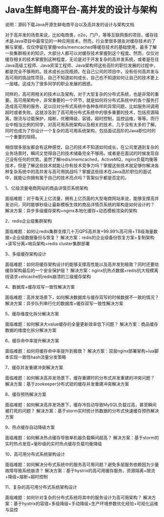 # Java生鲜电商平台-高并发的设计与架构

说明：源码下载Java开源生鲜电商平台以及高并发的设计与架构文档

对于高并发的场景来说，比如电商类，o2o，门户，等等互联网类的项目，缓存技术是Java项目中最常见的一种应用技术。然而，行业里很多朋友对缓存技术的了解与掌握，仅仅停留在掌握redis/memcached等缓存技术的基础使用，最多了解一些集群相关的知识，大部分人都可以对缓存技术掌握到这个程度。然而，仅仅对缓存相关的技术掌握到这种程度，无论是对于开发复杂的高并发系统，或者是在往Java高级工程师、Java资深工程师、Java架构师这些高阶的职位发展的过程中，都是完全不够用的。技术成长出现瓶颈，在自己公司的项目中，没有任何高并发与高可用的挑战性项目，自己不知道如何成长，自己也不知道如何让自己的技术更上一层楼。这成为了很多同学的职业发展的困惑。

同样的，高可用相关的技术以及架构，对于大型复杂的分布式系统，也是非常的重要。高可用架构中，非常重要的一个环节，就是如何将分布式系统中的各个服务打造成高可用的服务，足以应对分布式系统中各种各样的异常问题，比如服务间调用超时或者失败。这就涉及到了高可用分布式系统中的很多重要的技术，包括资源隔离，限流与过载保护，熔断，优雅降级，容错，超时控制，监控运维，等等。而行业中相当比例的同学，对高可用系统架构以及相关的技术，几乎没有太多的了解。同时也成为了你设计一个复杂的高可用系统架构，包括面试高阶的Java职位时的一个重要的阻碍。

相信很多朋友都会有这种感觉，自己的技术不知道如何成长，在公司里遇到复杂的业务场景时，瞬间又觉得自己的技术储备完全不够用。或者是在面试的时候发现自己没有任何的优势。虽然了解redis/memcached，ActiveMQ，nginx负载均衡等技术，但是了解这些技术就能让你有技术竞争力吗？掌握这些技术就足够你解决各种复杂系统中的高并发与高可用挑战吗？掌握这些技术在Java高阶职位的面试中，就能让你拥有属于自己的技术亮点吗？答案似乎都是否定的。

1、亿级流量电商网站的商品详情页系统架构
 
面临难题：对于每天上亿流量，拥有上亿页面的大型电商网站来说，能够支撑高并发访问，同时能够秒级让最新模板生效的商品详情页系统的架构是如何设计的？
解决方案：异步多级缓存架构+nginx本地化缓存+动态模板渲染的架构

2、redis企业级集群架构
 
面临难题：如何让redis集群支撑几十万QPS高并发+99.99%高可用+TB级海量数据+企业级数据备份与恢复？
解决方案：redis的企业级备份恢复方案+复制架构+读写分离+哨兵架构+redis cluster集群部署
 
3、多级缓存架构设计
 
面临难题：如何将缓存架构设计的能够支撑高性能以及高并发到极致？同时还要给缓存架构最后的一个安全保护层？
解决方案：nginx抗热点数据+redis抗大规模离线请求+ehcache抗redis崩溃的三级缓存架构

4、数据库+缓存双写一致性解决方案
 
面临难题：高并发场景下，如何解决数据库与缓存双写的时候数据不一致的情况？
解决方案：异步队列串行化的数据库+缓存双写一致性解决方案

5、缓存维度化拆分解决方案
 
面临难题：如何解决大value缓存的全量更新效率低下问题？
解决方案：商品缓存数据的维度化拆分解决方案

6、缓存命中率提升解决方案
 
面临难题：如何将缓存命中率提升到极致？
解决方案：双层nginx部署架构+lua脚本实现一致性hash流量分发策略

7、缓存并发重建冲突解决方案
 
面临难题：如何解决高并发场景下，缓存重建时的分布式并发重建的冲突问题？
解决方案：基于zookeeper分布式锁的缓存并发重建冲突解决方案

8、缓存预热解决方案
 
面临难题：如何解决高并发场景下，缓存冷启动导致MySQL负载过高，甚至瞬间被打死的问题？
解决方案：基于storm实时统计热数据的分布式快速缓存预热解决方案

9、热点缓存自动降级方案
 
面临难题：如何解决热点缓存导致单机器负载瞬间超高？
解决方案：基于storm的实时热点发现+毫秒级的实时热点缓存负载均衡降级

10、高可用分布式系统架构设计
 
面临难题：如何解决分布式系统中的服务高可用问题？避免多层服务依赖因为少量故障导致系统崩溃？
解决方案：基于hystrix的高可用缓存服务，资源隔离+限流+降级+熔断+超时控制

11、复杂的高可用分布式系统架构设计
 
面临难题：如何针对复杂的分布式系统将其中的服务设计为高可用架构？
解决方案：基于hystrix的容错+多级降级+手动降级+生产环境参数优化经验+可视化运维与监控